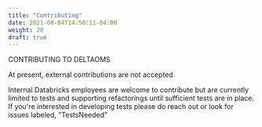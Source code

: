 ```yaml
---
title: "Contributing"
date: 2021-08-04T14:50:11-04:00
weight: 20
draft: true
---
```


CONTRIBUTING TO DELTAOMS 

At present, external contributions are not accepted

Internal Databricks employees are welcome to contribute but are currently limited to tests
and supporting refactorings until sufficient tests are in place. If you're interested in 
developing tests please do reach out or look for issues labeled, "TestsNeeded"
